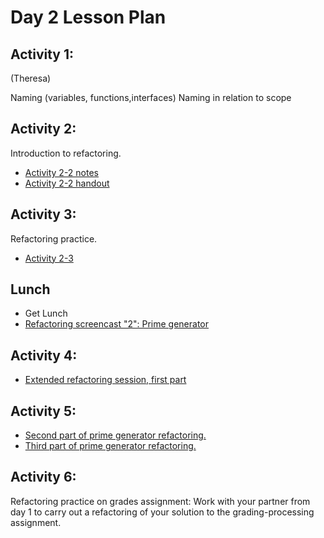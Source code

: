 # Day 2 Lesson Plan

## Activity 1:

(Theresa)

Naming (variables, functions,interfaces)
Naming in relation to scope

## Activity 2:

Introduction to refactoring.

- [Activity 2-2 notes](../activities/activity2-2refactoringIntro.md)
- [Activity 2-2 handout](../activities/activity2-2refactoringHandout.md)

## Activity 3:

Refactoring practice.

- [Activity 2-3](../activities/activity2-3refactoring.md)

## Lunch

- Get Lunch
- [Refactoring screencast "2": Prime generator](../videos/04-prime_gen_screencast.md)

## Activity 4:

- [Extended refactoring session, first part](../activities/activity2-4refactoringPrimesGeneratorPart1.md)

## Activity 5:

- [Second part of prime generator refactoring.](../activities/activity2-5aRefactoringPrimesGeneratorPart2.md)
- [Third part of prime generator refactoring.](../activities/activity2-5bRefactoringPrimesGeneratorPart3.md)

## Activity 6:

Refactoring practice on grades assignment: Work with your partner from day 1 to carry out a refactoring of your solution to the grading-processing assignment.
